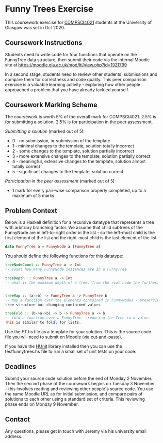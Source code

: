 # Funny Trees Exercise

This coursework exercise for [COMPSCI4021](https://www.gla.ac.uk/coursecatalogue/course/?code=COMPSCI4021) students at the University of Glasgow was set in Oct 2020.

## Coursework Instructions

Students need to write code for four functions that operate on the FunnyTree data structure, then submit their code via the internal Moodle site at https://moodle.gla.ac.uk/mod/lti/view.php?id=1921799

In a second stage, students need to review other students' submissions and compare them for correctness and code quality. This peer comparison exercise is a valuable learning activity - exploring how other people approached a problem that you have already tackled yourself.

## Coursework Marking Scheme

The coursework is worth 5% of the overall mark for COMPSCI4021. 2.5% is for submitting a solution, 2.5% is for participation in the peer assessment.

_Submitting a solution_ (marked out of 5):
 * 0 - no submission, or submission of the template
 * 1 - minimal changes to the template, solution totally incorrect
 * 2 - some changes to the template, solution partially incorrect
 * 3 - more extensive changes to the template, solution partially correct
 * 4 - meaningful, extensive changes to the template, solution almost totally correct
 * 5 - significant changes to the template, solution correct

_Participation in the peer assessment_ (marked out of 5):
 * 1 mark for every pair-wise comparison properly completed, up to a maximum of 5 marks


## Problem Context

Below is a Haskell definition for a recursive datatype that represents a tree with arbitrary branching factor. We assume that child subtrees of the FunnyNode are in left-to-right order in the list - so the left-most child is the first element of the list and the right-most child is the last element of the list.

```haskell
data FunnyTree a = FunnyNode a [FunnyTree a]
```

You should define the following functions for this datatype:

``` haskell
treeNodeCount :: FunnyTree a -> Int
-- count how many FunnyNode instances are in a FunnyTree

treeDepth :: FunnyTree a -> Int
-- what is the maximum depth of a tree, from the root node the furthest node with no children? Depth is a count of the number of FunnyNode instances on a path from the root to a node with no children. So the minimum depth of a FunnyTree will be 1.


treeMap :: (a->b) -> FunnyTree a -> FunnyTree b
-- map a function over the elements contained in FunnyNodes - preserving
tree structure but changing contained values

treeFold :: (b->a->b) -> b -> FunnyTree a -> b
-- fold a function over a FunnyTree - reducing the Tree to a value.
This is similar to foldl for lists.
```

Use the FT.hs file as a template for your solution. This is the source code file you will need to submit on Moodle (via cut-and-paste).

If you have the [HUnit](https://hackage.haskell.org/package/HUnit) library installed then you can use the testfunnytrees.hs file to run a small set of unit tests on your code.


## Deadlines

Submit your source code solution before the end of Monday 2 November. Then the second phase of the coursework begins on Tuesday 3 November - this involves reading and reviewing other people's source code. You use the same Moodle URL as for initial submission, and compare pairs of solutions to each other using a standard set of criteria. This reviewing phase ends on Monday 9 November.

## Contact

Any questions, please get in touch with Jeremy via his university email address.
